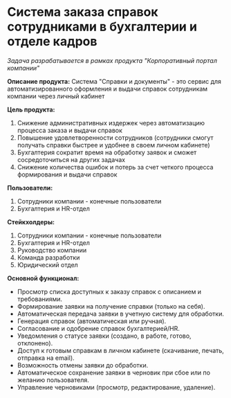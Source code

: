 <h1>Система заказа справок сотрудниками в бухгалтерии и отделе кадров</h1>

*Задача разрабатывается в рамках продукта "Корпоративный портал компании"*

**Описание продукта:** 
Система "Справки и документы" - это сервис для автоматизированного оформления и выдачи справок сотрудникам компании через личный кабинет 

**Цель продукта:**
1. Снижение административных издержек через автоматизацию процесса заказа и выдачи справок
2. Повышение удовлетворенности сотрудников (сотрудники смогут получать справки быстрее и удобнее в своем личном кабинете)
3. Бухгалтерия сократит время на обработку заявок и сможет сосредоточиться на других задачах
4. Снижение количества ошибок и потерь за счет четкого процесса формирования и выдачи справок

**Пользователи:**
1. Сотрудники компании - конечные пользователи
2. Бухгалтерия и HR-отдел

**Стейкхолдеры:**
1. Сотрудники компании - конечные пользователи
2. Бухгалтерия и HR-отдел
3. Руководство компании
4. Команда разработки
5. Юридический отдел

**Основной функционал:**

- Просмотр списка доступных к заказу справок с описанием и требованиями.
- Формирование заявки на получение справки (только на себя).
- Автоматическая передача заявки в учетную систему для обработки.
- Генерация справок (автоматическая или ручная).
- Согласование и одобрение справок бухгалтерией/HR.
- Уведомления о статусе заявки (создано, в работе, готово, отклонено).
- Доступ к готовым справкам в личном кабинете (скачивание, печать, отправка на email).
- Возможность отмены заявки до обработки.
- Автоматическое сохранение заявки в черновик при сбое или по желанию пользователя.
- Управление черновиками (просмотр, редактирование, удаление).
